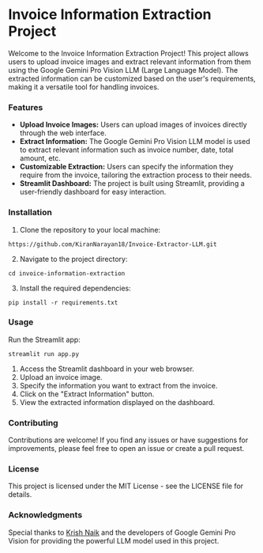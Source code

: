 
# Invoice Information Extraction Project

Welcome to the Invoice Information Extraction Project! This project allows users to upload invoice images and extract relevant information from them using the Google Gemini Pro Vision LLM (Large Language Model). The extracted information can be customized based on the user's requirements, making it a versatile tool for handling invoices.

### Features
- <b>Upload Invoice Images:</b> Users can upload images of invoices directly through the web interface.
- <b>Extract Information:</b> The Google Gemini Pro Vision LLM model is used to extract relevant information such as invoice number, date, total amount, etc.
- <b>Customizable Extraction:</b> Users can specify the information they require from the invoice, tailoring the extraction process to their needs.
- <b>Streamlit Dashboard:</b> The project is built using Streamlit, providing a user-friendly dashboard for easy interaction.


### Installation

1. Clone the repository to your local machine:
``` 
https://github.com/KiranNarayan18/Invoice-Extractor-LLM.git
```

2. Navigate to the project directory:
```
cd invoice-information-extraction
```

3. Install the required dependencies:
```
pip install -r requirements.txt
```

### Usage

Run the Streamlit app:
```
streamlit run app.py
```

1. Access the Streamlit dashboard in your web browser.
2. Upload an invoice image.
3. Specify the information you want to extract from the invoice.
4. Click on the "Extract Information" button.
5. View the extracted information displayed on the dashboard.

### Contributing

Contributions are welcome! If you find any issues or have suggestions for improvements, please feel free to open an issue or create a pull request.

### License
This project is licensed under the MIT License - see the LICENSE file for details.

### Acknowledgments
Special thanks to <a href="https://github.com/krishnaik06">Krish Naik</a> and the developers of Google Gemini Pro Vision for providing the powerful LLM model used in this project.

